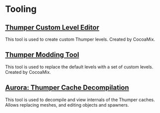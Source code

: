 # Tooling

## [Thumper Custom Level Editor](https://github.com/CocoaMix86/Thumper-Custom-Level-Editor)
This tool is used to create custom Thumper levels. Created by CocoaMix.

## [Thumper Modding Tool](https://github.com/CocoaMix86/Thumper-Modding-Tool-resharp)
This tool is used to replace the default levels with a set of custom levels. Created by CocoaMix.

## [Aurora: Thumper Cache Decompilation](https://github.com/anthofoxo/ThumperAurora)
This tool is used to decompile and view internals of the Thumper caches. Allows replacing meshes, and editing objects and spawners.